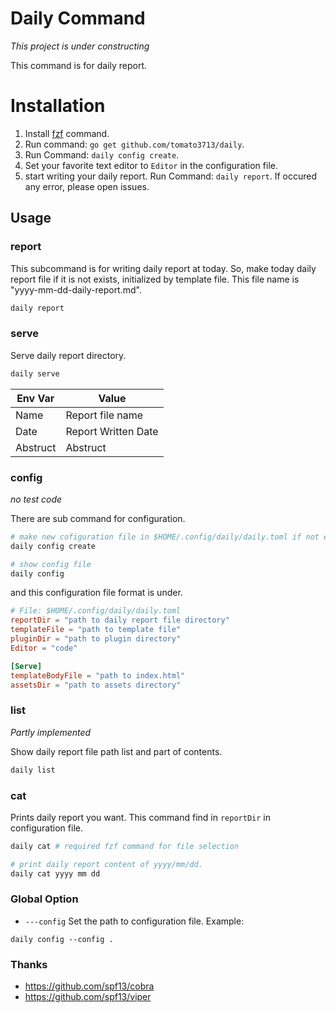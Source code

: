 # Daily Command

*This project is under constructing*

This command is for daily report.

# Installation

1. Install [fzf](https://github.com/junegunn/fzf) command.
2. Run command: `go get github.com/tomato3713/daily`.
3. Run Command: `daily config create`.
4. Set your favorite text editor to `Editor` in the configuration file.
5. start writing your daily report. Run Command: `daily report`. If occured any error, please open issues.

## Usage

### report
This subcommand is for writing daily report at today.
So, make today daily report file if it is not exists, initialized by template file.
This file name is "yyyy-mm-dd-daily-report.md".

```sh
daily report
```

### serve
Serve daily report directory.

```sh
daily serve
```

| Env Var | Value               |
| ---     | ---                 |
| Name    | Report file name    |
| Date    | Report Written Date |
| Abstruct| Abstruct            |

### config
*no test code*

There are sub command for configuration.

```sh
# make new cofiguration file in $HOME/.config/daily/daily.toml if not exists.
daily config create

# show config file
daily config
```

and this configuration file format is under.

```toml
# File: $HOME/.config/daily/daily.toml
reportDir = "path to daily report file directory"
templateFile = "path to template file"
pluginDir = "path to plugin directory"
Editor = "code"

[Serve]
templateBodyFile = "path to index.html"
assetsDir = "path to assets directory"
```

### list
*Partly implemented*

Show daily report file path list and part of contents.
```sh
daily list
```

### cat
Prints daily report you want.
This command find in `reportDir` in configuration file.

```sh
daily cat # required fzf command for file selection

# print daily report content of yyyy/mm/dd.
daily cat yyyy mm dd
```

### Global Option

- `---config`
Set the path to configuration file.
Example:
```
daily config --config .
```

### Thanks

- https://github.com/spf13/cobra
- https://github.com/spf13/viper
